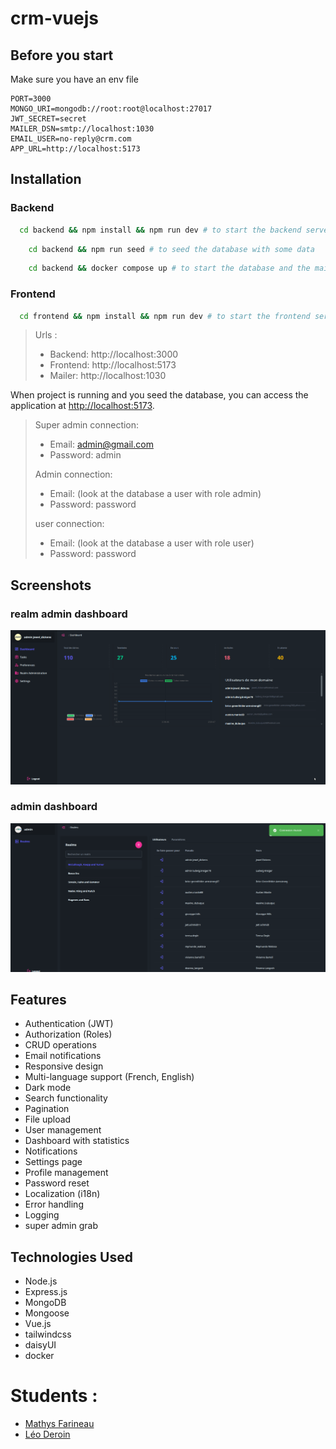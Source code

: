 # crm-vuejs


## Before you start

Make sure you have an env file

```dotenv
PORT=3000
MONGO_URI=mongodb://root:root@localhost:27017
JWT_SECRET=secret
MAILER_DSN=smtp://localhost:1030
EMAIL_USER=no-reply@crm.com
APP_URL=http://localhost:5173
```

## Installation

### Backend

```bash
  cd backend && npm install && npm run dev # to start the backend server
```

```bash
    cd backend && npm run seed # to seed the database with some data
```


```bash
    cd backend && docker compose up # to start the database and the mailer
```

### Frontend

```bash
  cd frontend && npm install && npm run dev # to start the frontend server
```

> Urls : 
> - Backend: http://localhost:3000
> - Frontend: http://localhost:5173
> - Mailer: http://localhost:1030

When project is running and you seed the database, you can access the application at [http://localhost:5173](http://localhost:5173).

> Super admin connection:
> - Email: admin@gmail.com
> - Password: admin
>
> Admin connection:
> - Email: (look at the database a user with role admin)
> - Password: password
> 
> user connection:
> - Email: (look at the database a user with role user)
> - Password: password

## Screenshots

### realm admin dashboard
![Dashboard](assets/dashboard.png)

### admin dashboard
![Dashboard](assets/adminDashboard.png)

## Features
- Authentication (JWT)
- Authorization (Roles)
- CRUD operations
- Email notifications
- Responsive design
- Multi-language support (French, English)
- Dark mode
- Search functionality
- Pagination
- File upload
- User management
- Dashboard with statistics
- Notifications
- Settings page
- Profile management
- Password reset
- Localization (i18n)
- Error handling
- Logging
- super admin grab

## Technologies Used

- Node.js
- Express.js
- MongoDB
- Mongoose
- Vue.js
- tailwindcss
- daisyUI
- docker

# Students :

- [Mathys Farineau](https://github.com/IPandragonI)
- [Léo Deroin](https://github.com/achedon12)